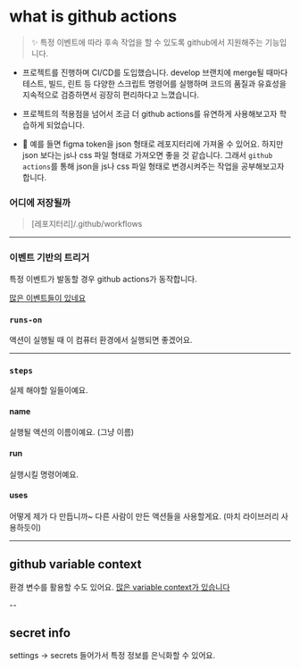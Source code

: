 # what is github actions
> ✨ 특정 이벤트에 따라 후속 작업을 할 수 있도록 github에서 지원해주는 기능입니다.

- 프로젝트를 진행하며 CI/CD를 도입했습니다. develop 브랜치에 merge될 때마다 테스트, 빌드, 린트 등 다양한 스크립트 명령어를 실행하며 코드의 품질과 유효성을 지속적으로 검증하면서 굉장히 편리하다고 느꼈습니다.

- 프로젝트의 적용점을 넘어서 조금 더 github actions를 유연하게 사용해보고자 학습하게 되었습니다.

- 🙌 예를 들면 figma token을 json 형태로 레포지터리에 가져올 수 있어요. 하지만 json 보다는 js나 css 파일 형태로 가져오면 좋을 것 같습니다. 그래서 `github actions`를 통해 json을 js나 css 파일 형태로 변경시켜주는 작업을 공부해보고자 합니다.

### 어디에 저장될까

> [레포지터리]/.github/workflows

---
### 이벤트 기반의 트리거
특정 이벤트가 발동할 경우 github actions가 동작합니다.

[많은 이벤트들이 있네요](https://docs.github.com/en/actions/using-workflows/events-that-trigger-workflows)

### `runs-on`
액션이 실행될 때 이 컴퓨터 환경에서 실행되면 좋겠어요.

---
### `steps`
실제 해야할 일들이예요.

#### name
실행될 액션의 이름이예요. (그냥 이름)

#### run
실행시킬 명령어예요.

#### uses
어떻게 제가 다 만듭니까~ 
다른 사람이 만든 액션들을 사용할게요. (마치 라이브러리 사용하듯이)

---
## github variable context
환경 변수를 활용할 수도 있어요.
[많은 variable context가 있습니다](https://docs.github.com/en/actions/learn-github-actions/contexts)


--
## secret info
settings -> secrets 들어가서 특정 정보를 은닉화할 수 있어요.


